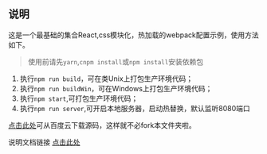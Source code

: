 
## 说明

这是一个最基础的集合React,css模块化，热加载的webpack配置示例，使用方法如下。

> 使用前请先`yarn`,`cnpm install`或`npm install`安装依赖包

1. 执行`npm run build`，可在类Unix上打包生产环境代码；
2. 执行`npm run buildWin`，可在Windows上打包生产环境代码；
3. 执行`npm start`,可打包生产环境代码；
4. 执行`npm run server`,可开启本地服务器，启动热替换，默认监听8080端口

[点击此处](https://pan.baidu.com/s/1crtGCI)可从百度云下载源码，这样就不必fork本文件夹啦。

说明文档链接 [点击此处](https://segmentfault.com/a/1190000006178770)
